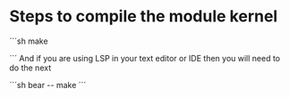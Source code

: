 # Steps to compile the module kernel
´´´sh
make

´´´
And if you are using LSP in your text editor or IDE then you will need to do the next

´´´sh
bear -- make
´´´



